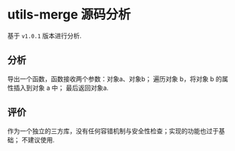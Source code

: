 # utils-merge 源码分析

基于 `v1.0.1` 版本进行分析.

## 分析

导出一个函数，函数接收两个参数：对象a、对象b；
遍历对象 b，将对象 b 的属性插入到对象 a 中；
最后返回对象a.


## 评价

作为一个独立的三方库，没有任何容错机制与安全性检查；实现的功能也过于基础；
不建议使用.

